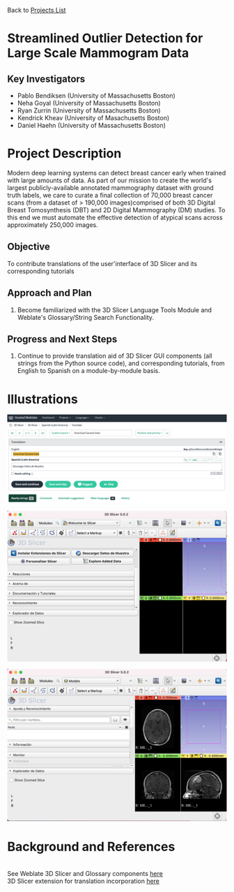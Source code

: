 Back to [Projects List](../../README.md#ProjectsList)

# Streamlined Outlier Detection for Large Scale Mammogram Data

## Key Investigators

- Pablo Bendiksen (University of Massachusetts Boston)
- Neha Goyal (University of Massachusetts Boston)
- Ryan Zurrin (University of Massachusetts Boston)
- Kendrick Kheav (University of Masachusetts Boston)
- Daniel Haehn (University of Massachusetts Boston)

# Project Description
Modern deep learning systems can detect breast cancer early when trained with large amounts of data. As part of our mission to create the world's largest publicly-available annotated mammography dataset with ground truth labels, we care to curate a final collection of 70,000 breast cancer scans (from a dataset of > 190,000 images)comprised of both 3D Digital Breast Tomosynthesis (DBT) and 2D Digital Mammography (DM) studies. To this end we must automate the effective detection of atypical scans across approximately 250,000 images.

## Objective

To contribute translations of the user'interface of 3D Slicer and its corresponding tutorials

## Approach and Plan

1. Become familiarized with the 3D Slicer Language Tools Module and Weblate's Glossary/String Search Functionality.

## Progress and Next Steps


1. Continue to provide translation aid of 3D Slicer GUI components (all strings from the Python source code), and corresponding tutorials, from English to Spanish on a module-by-module basis.

# Illustrations
[![Weblate Interface](./weblate.png)](./weblate.png)
  
[![Welcome_Module](./welcome_module.png)](./welcome_module.png)

[![Models_Module](./models.png)](./models.png)

# Background and References
<br>See Weblate 3D Slicer and Glossary components [here](https://hosted.weblate.org/projects/3d-slicer/) <br />
3D Slicer extension for translation incorporation [here](https://github.com/Slicer/SlicerLanguagePacks)
